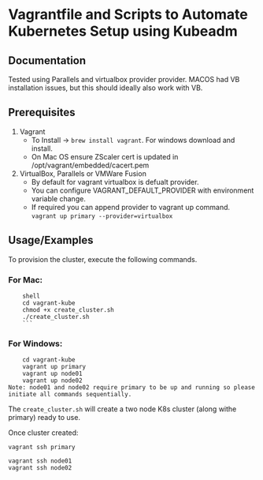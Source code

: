 # Vagrantfile and Scripts to Automate Kubernetes Setup using Kubeadm

## Documentation
Tested using Parallels and virtualbox provider provider.
MACOS had VB installation issues, but this should ideally also work with VB.

## Prerequisites
1. Vagrant
    - To Install -> ```brew install vagrant```. For windows download and install.
    - On Mac OS ensure ZScaler cert is updated in /opt/vagrant/embedded/cacert.pem
2. VirtualBox, Parallels or VMWare Fusion
    - By default for vagrant virtualbox is defualt provider. 
    - You can configure VAGRANT_DEFAULT_PROVIDER with environment variable change.
    - If required you can append provider to vagrant up command. ```vagrant up primary --provider=virtualbox```

## Usage/Examples

To provision the cluster, execute the following commands.
### For Mac:
```
    shell
    cd vagrant-kube
    chmod +x create_cluster.sh
    ./create_cluster.sh
    ```
```
### For Windows:
```
    cd vagrant-kube
    vagrant up primary
    vagrant up node01
    vagrant up node02
Note: node01 and node02 require primary to be up and running so please initiate all commands sequentially.
```
The ```create_cluster.sh``` will create a two node K8s cluster (along withe primary) ready to use.

Once cluster created:
```
vagrant ssh primary

vagrant ssh node01
vagrant ssh node02
```

